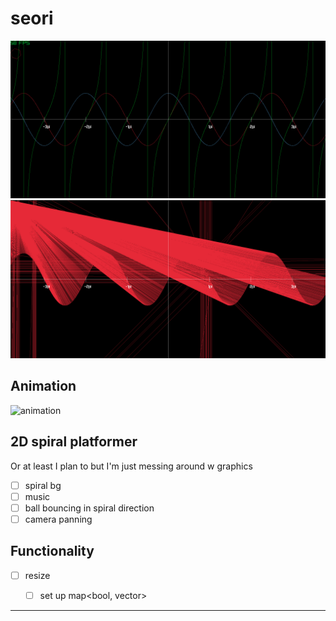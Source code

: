 # seori

![SINCOSTAN](/seori/assets/img/sincostan.png)
![mirage](/seori/assets/img/mirageSinWave.png)

## Animation

![animation](/seori/assets/img/animatedSinWave.gif)

## 2D spiral platformer

Or at least I plan to but I'm just messing around w graphics

- [ ] spiral bg
- [ ] music
- [ ] ball bouncing in spiral direction
- [ ] camera panning

## Functionality
 - [ ] resize
    - [ ] set up map<bool, vector<Vector2>>
    

---
